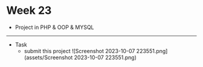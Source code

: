 # Week 23
   - Project in  PHP & OOP & MYSQL
---
- Task
    - submit this project
     ![Screenshot 2023-10-07 223551.png](assets/Screenshot 2023-10-07 223551.png)
